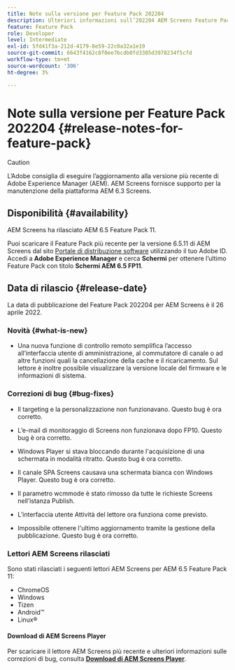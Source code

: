 ```yaml
---
title: Note sulla versione per Feature Pack 202204
description: Ulteriori informazioni sull’202204 AEM Screens Feature Pack rilasciato il 26 aprile 2022.
feature: Feature Pack
role: Developer
level: Intermediate
exl-id: 5fd41f3a-212d-4179-8e59-22c0a32a1e19
source-git-commit: 6643f4162c8f0ee7bcdb0fd3305d3978234f5cfd
workflow-type: tm+mt
source-wordcount: '306'
ht-degree: 3%

---
```


# Note sulla versione per Feature Pack 202204 {#release-notes-for-feature-pack}

>[!CAUTION]
>L’Adobe consiglia di eseguire l’aggiornamento alla versione più recente di Adobe Experience Manager (AEM). AEM Screens fornisce supporto per la manutenzione della piattaforma AEM 6.3 Screens.

## Disponibilità {#availability}

AEM Screens ha rilasciato AEM 6.5 Feature Pack 11.

Puoi scaricare il Feature Pack più recente per la versione 6.5.11 di AEM Screens dal sito [Portale di distribuzione software](https://experience.adobe.com/#/downloads/content/software-distribution/it/aem.html) utilizzando il tuo Adobe ID. Accedi a **Adobe Experience Manager** e cerca **Schermi** per ottenere l’ultimo Feature Pack con titolo **Schermi AEM 6.5 FP11**.

## Data di rilascio {#release-date}

La data di pubblicazione del Feature Pack 202204 per AEM Screens è il 26 aprile 2022.

### Novità {#what-is-new}

* Una nuova funzione di controllo remoto semplifica l’accesso all’interfaccia utente di amministrazione, al commutatore di canale o ad altre funzioni quali la cancellazione della cache e il ricaricamento. Sul lettore è inoltre possibile visualizzare la versione locale del firmware e le informazioni di sistema.

### Correzioni di bug {#bug-fixes}

* Il targeting e la personalizzazione non funzionavano. Questo bug è ora corretto.

* L’e-mail di monitoraggio di Screens non funzionava dopo FP10. Questo bug è ora corretto.

* Windows Player si stava bloccando durante l&#39;acquisizione di una schermata in modalità ritratto. Questo bug è ora corretto.

* Il canale SPA Screens causava una schermata bianca con Windows Player. Questo bug è ora corretto.

* Il parametro wcmmode è stato rimosso da tutte le richieste Screens nell’istanza Publish.

* L’interfaccia utente Attività del lettore ora funziona come previsto.

* Impossibile ottenere l&#39;ultimo aggiornamento tramite la gestione della pubblicazione. Questo bug è ora corretto.

### Lettori AEM Screens rilasciati

Sono stati rilasciati i seguenti lettori AEM Screens per AEM 6.5 Feature Pack 11:

* ChromeOS
* Windows
* Tizen
* Android™
* Linux®

#### Download di AEM Screens Player

Per scaricare il lettore AEM Screens più recente e ulteriori informazioni sulle correzioni di bug, consulta **[Download di AEM Screens Player](https://download.macromedia.com/screens/index.html)**.
